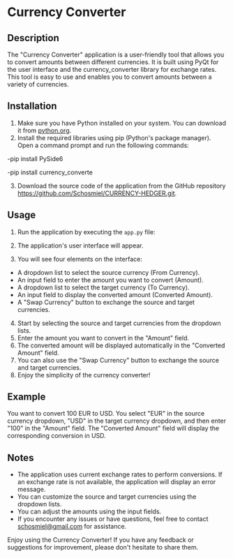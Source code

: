 # Currency Converter

## Description
The "Currency Converter" application is a user-friendly tool that allows you to convert amounts between different currencies. 
It is built using PyQt for the user interface and the currency_converter library for exchange rates. 
This tool is easy to use and enables you to convert amounts between a variety of currencies.

## Installation
1. Make sure you have Python installed on your system. You can download it from [python.org](https://www.python.org/downloads/).
2. Install the required libraries using pip (Python's package manager). Open a command prompt and run the following commands:

-pip install PySide6

-pip install currency_converte

3. Download the source code of the application from the GitHub repository https://github.com/Schosmiel/CURRENCY-HEDGER.git.

## Usage
1. Run the application by executing the `app.py` file:

2. The application's user interface will appear.
3. You will see four elements on the interface:
- A dropdown list to select the source currency (From Currency).
- An input field to enter the amount you want to convert (Amount).
- A dropdown list to select the target currency (To Currency).
- An input field to display the converted amount (Converted Amount).
- A "Swap Currency" button to exchange the source and target currencies.
4. Start by selecting the source and target currencies from the dropdown lists.
5. Enter the amount you want to convert in the "Amount" field.
6. The converted amount will be displayed automatically in the "Converted Amount" field.
7. You can also use the "Swap Currency" button to exchange the source and target currencies.
8. Enjoy the simplicity of the currency converter!

## Example
You want to convert 100 EUR to USD. You select "EUR" in the source currency dropdown,
"USD" in the target currency dropdown, and then enter "100" in the "Amount" field.
The "Converted Amount" field will display the corresponding conversion in USD.

## Notes
- The application uses current exchange rates to perform conversions. If an exchange rate is not available, the application will display an error message.
- You can customize the source and target currencies using the dropdown lists.
- You can adjust the amounts using the input fields.
- If you encounter any issues or have questions, feel free to contact schosmiel@gmail.com for assistance.

Enjoy using the Currency Converter! If you have any feedback or suggestions for improvement, please don't hesitate to share them.


